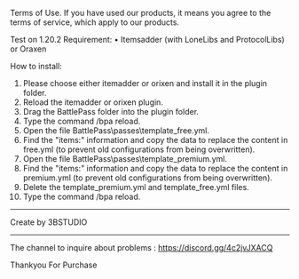 Terms of Use.
If you have used our products, it means you agree to the terms of service, which apply to our products.

Test on 1.20.2
Requirement: • Itemsadder (with LoneLibs and ProtocolLibs) or Oraxen

How to install:
1. Please choose either itemadder or orixen and install it in the plugin folder.
2. Reload the itemadder or orixen plugin.
3. Drag the BattlePass folder into the plugin folder.
4. Type the command /bpa reload.
5. Open the file BattlePass\passes\template_free.yml.
6. Find the "items:" information and copy the data to replace the content in free.yml (to prevent old configurations from being overwritten).
7. Open the file BattlePass\passes\template_premium.yml.
8. Find the "items:" information and copy the data to replace the content in premium.yml (to prevent old configurations from being overwritten).
9. Delete the template_premium.yml and template_free.yml files.
10. Type the command /bpa reload.

--------------------------

Create by 3BSTUDIO

--------------------------

The channel to inquire about problems : https://discord.gg/4c2jvJXACQ

Thankyou For Purchase
